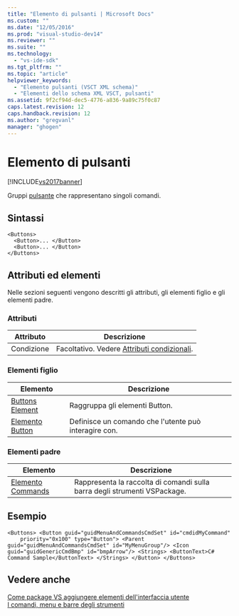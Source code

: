 ```yaml
---
title: "Elemento di pulsanti | Microsoft Docs"
ms.custom: ""
ms.date: "12/05/2016"
ms.prod: "visual-studio-dev14"
ms.reviewer: ""
ms.suite: ""
ms.technology: 
  - "vs-ide-sdk"
ms.tgt_pltfrm: ""
ms.topic: "article"
helpviewer_keywords: 
  - "Elemento pulsanti (VSCT XML schema)"
  - "Elementi dello schema XML VSCT, pulsanti"
ms.assetid: 9f2cf94d-dec5-4776-a836-9a89c75f0c87
caps.latest.revision: 12
caps.handback.revision: 12
ms.author: "gregvanl"
manager: "ghogen"
---
```

# Elemento di pulsanti
[!INCLUDE[vs2017banner](../code-quality/includes/vs2017banner.md)]

Gruppi [pulsante](../extensibility/button-element.md) che rappresentano singoli comandi.  
  
## Sintassi  
  
```  
<Buttons>  
  <Button>... </Button>  
  <Button>... </Button>  
</Buttons>  
```  
  
## Attributi ed elementi  
 Nelle sezioni seguenti vengono descritti gli attributi, gli elementi figlio e gli elementi padre.  
  
### Attributi  
  
|Attributo|Descrizione|  
|---------------|-----------------|  
|Condizione|Facoltativo. Vedere [Attributi condizionali](../extensibility/vsct-xml-schema-conditional-attributes.md).|  
  
### Elementi figlio  
  
|Elemento|Descrizione|  
|--------------|-----------------|  
|[Buttons Element](../extensibility/buttons-element.md)|Raggruppa gli elementi Button.|  
|[Elemento Button](../extensibility/button-element.md)|Definisce un comando che l'utente può interagire con.|  
  
### Elementi padre  
  
|Elemento|Descrizione|  
|--------------|-----------------|  
|[Elemento Commands](../extensibility/commands-element.md)|Rappresenta la raccolta di comandi sulla barra degli strumenti VSPackage.|  
  
## Esempio  
  
```  
<Buttons> <Button guid="guidMenuAndCommandsCmdSet" id="cmdidMyCommand"     priority="0x100" type="Button"> <Parent guid="guidMenuAndCommandsCmdSet" id="MyMenuGroup"/> <Icon guid="guidGenericCmdBmp" id="bmpArrow"/> <Strings> <ButtonText>C# Command Sample</ButtonText> </Strings> </Button> </Buttons>  
```  
  
## Vedere anche  
 [Come package VS aggiungere elementi dell'interfaccia utente](../extensibility/internals/how-vspackages-add-user-interface-elements.md)   
 [I comandi, menu e barre degli strumenti](../extensibility/internals/commands-menus-and-toolbars.md)